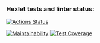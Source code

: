 ### Hexlet tests and linter status:
[![Actions Status](https://github.com/AlexanderPolovykh/frontend-project-11/workflows/hexlet-check/badge.svg)](https://github.com/AlexanderPolovykh/frontend-project-11/actions)

[![Maintainability](https://api.codeclimate.com/v1/badges/a99a88d28ad37a79dbf6/maintainability)](https://codeclimate.com/github/codeclimate/codeclimate/maintainability)
[![Test Coverage](https://api.codeclimate.com/v1/badges/a99a88d28ad37a79dbf6/test_coverage)](https://codeclimate.com/github/codeclimate/codeclimate/test_coverage)

